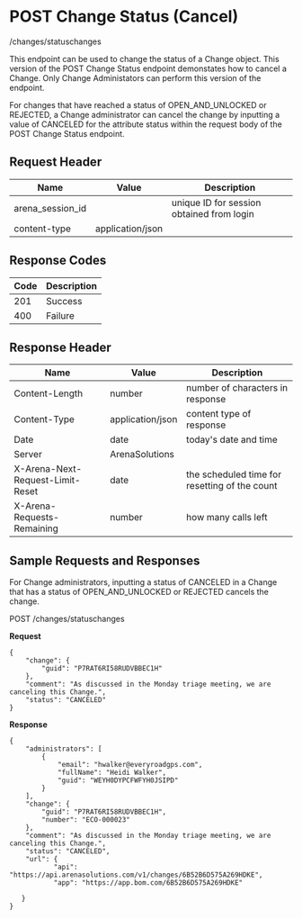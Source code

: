# POST Change Status (Cancel)
/changes/statuschanges

This endpoint can be used  to change the status of a Change object. This version of the POST Change Status endpoint demonstates how to cancel a Change. Only Change Administators can perform this version of the endpoint. 

For changes that have reached a status of OPEN_AND_UNLOCKED or REJECTED, a Change administrator can cancel the change by inputting a value of CANCELED for the attribute status within the request body of the POST Change Status endpoint.

## Request Header

| Name<br> | Value<br> | Description<br> |
|  --- |  --- |  --- | 
| arena_session_id<br> |   | unique ID for session obtained from login<br> |
| content-type<br> | application/json<br> |   |

## Response Codes

| Code<br> | Description<br> |
|  --- |  --- | 
| 201<br> | Success<br> |
| 400<br> | Failure<br> |

## Response Header

| Name<br> | Value<br> | Description<br> |
|  --- |  --- |  --- | 
| Content-Length<br> | number<br> | number of characters in response<br> |
| Content-Type<br> | application/json<br> | content type of response<br> |
| Date<br> | date<br> | today's date and time<br> |
| Server<br> | ArenaSolutions<br> |   |
| X-Arena-Next-Request-Limit-Reset<br> | date<br> | the scheduled time for resetting of the count<br> |
| X-Arena-Requests-Remaining<br> | number<br> | how many calls left<br> |

## Sample Requests and Responses
For Change administrators, inputting a status of CANCELED in a Change that has a status of OPEN_AND_UNLOCKED or REJECTED cancels the change.

POST /changes/statuschanges

**Request** 

```
{
    "change": {
        "guid": "P7RAT6RI58RUDVBBEC1H"
    },
    "comment": "As discussed in the Monday triage meeting, we are canceling this Change.",
    "status": "CANCELED"
}
```
**Response** 

```
{
    "administrators": [
        {
            "email": "hwalker@everyroadgps.com",
            "fullName": "Heidi Walker",
            "guid": "WEYH0DYPCFWFYH0JSIPD"
        }
    ],
    "change": {
        "guid": "P7RAT6RI58RUDVBBEC1H",
        "number": "ECO-000023"
    },
    "comment": "As discussed in the Monday triage meeting, we are canceling this Change.",
    "status": "CANCELED",
    "url": {
           "api": "https://api.arenasolutions.com/v1/changes/6B52B6D575A269HDKE",
           "app": "https://app.bom.com/6B52B6D575A269HDKE"

   }
}
```
